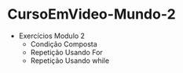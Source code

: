 # CursoEmVideo-Mundo-2
- Exercícios Modulo 2
  - Condição Composta
  - Repetição Usando For
  - Repetição Usando while
